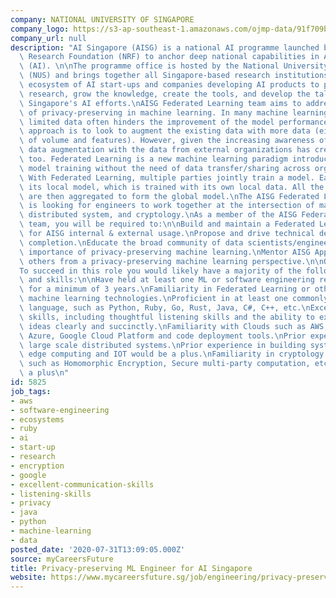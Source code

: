 ```yaml
---
company: NATIONAL UNIVERSITY OF SINGAPORE
company_logo: https://s3-ap-southeast-1.amazonaws.com/ojmp-data/91f709b9be69c4769f6ac085f6e8f2ca/national-university-singapore.jpg
company_url: null
description: "AI Singapore (AISG) is a national AI programme launched by the National\
  \ Research Foundation (NRF) to anchor deep national capabilities in Artificial Intelligence\
  \ (AI). \n\nThe programme office is hosted by the National University of Singapore\
  \ (NUS) and brings together all Singapore-based research institutions and the vibrant\
  \ ecosystem of AI start-ups and companies developing AI products to perform use-inspired\
  \ research, grow the knowledge, create the tools, and develop the talent to power\
  \ Singapore's AI efforts.\nAISG Federated Learning team aims to address the issues\
  \ of privacy-preserving in machine learning. In many machine learning projects,\
  \ limited data often hinders the improvement of the model performance. One potential\
  \ approach is to look to augment the existing data with more data (either in terms\
  \ of volume and features). However, given the increasing awareness of data privacy,\
  \ data augmentation with the data from external organizations has created some concerns\
  \ too. Federated Learning is a new machine learning paradigm introduced to facilitate\
  \ model training without the need of data transfer/sharing across organizations.\
  \ With Federated Learning, multiple parties jointly train a model. Each party shares\
  \ its local model, which is trained with its own local data. All the local models\
  \ are then aggregated to form the global model.\nThe AISG Federated Learning team\
  \ is looking for engineers to work together at the intersection of machine learning,\
  \ distributed system, and cryptology.\nAs a member of the AISG Federated Learning\
  \ team, you will be required to:\n\nBuild and maintain a Federated Learning platform\
  \ for AISG internal & external usage.\nPropose and drive technical decisions for\
  \ completion.\nEducate the broad community of data scientists/engineers about the\
  \ importance of privacy-preserving machine learning.\nMentor AISG Apprentices and\
  \ others from a privacy-preserving machine learning perspective.\n\nQualifications:\n\
  To succeed in this role you would likely have a majority of the following knowledge\
  \ and skills:\n\nHave held at least one ML or software engineering related position\
  \ for a minimum of 3 years.\nFamiliarity in Federated Learning or other privacy-preserving\
  \ machine learning technologies.\nProficient in at least one commonly used programming\
  \ language, such as Python, Ruby, Go, Rust, Java, C#, C++, etc.\nExcellent communication\
  \ skills, including thoughtful listening skills and the ability to express complex\
  \ ideas clearly and succinctly.\nFamiliarity with Clouds such as AWS, Microsoft\
  \ Azure, Google Cloud Platform and code deployment tools.\nPrior experience in building\
  \ large scale distributed systems.\nPrior experience in building systems to support\
  \ edge computing and IOT would be a plus.\nFamiliarity in cryptology technologies,\
  \ such as Homomorphic Encryption, Secure multi-party computation, etc. would be\
  \ a plus\n"
id: 5825
job_tags:
- aws
- software-engineering
- ecosystems
- ruby
- ai
- start-up
- research
- encryption
- google
- excellent-communication-skills
- listening-skills
- privacy
- java
- python
- machine-learning
- data
posted_date: '2020-07-31T13:09:05.000Z'
source: myCareersFuture
title: Privacy-preserving ML Engineer for AI Singapore
website: https://www.mycareersfuture.sg/job/engineering/privacy-preserving-ml-engineer-ai-singapore-5894b3bd5a48a2a24898ca757cd1ef90
---
```

